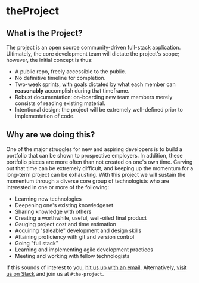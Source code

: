 # theProject
## What is the Project?
The project is an open source community-driven full-stack application.  Ultimately, the core development team will dictate the project's scope; however, the initial concept is thus:

* A public repo, freely accessible to the public.
* No definitive timeline for completion.
* Two-week sprints, with goals dictated by what each member can __reasonably__ accomplish during that timeframe.
* Robust documentation:  on-boarding new team members merely consists of reading existing material.
* Intentional design:  the project will be extremely well-defined prior to implementation of code.

## Why are we doing this?
One of the major struggles for new and aspiring developers is to build a portfolio that can be shown to prospective employers.  In addition, these portfolio pieces are more often than not created on one's own time.  Carving out that time can be extremely difficult, and keeping up the momentum for a long-term project can be exhausting.  With this project we will sustain the momentum through a diverse core group of technologists who are interested in one or more of the following:

* Learning new technologies
* Deepening one's existing knowledgeset
* Sharing knowledge with others
* Creating a worthwhile, useful, well-oiled final product
* Gauging project cost and time estimation
* Acquiring "saleable" development and design skills
* Attaining proficiency with git and version control
* Going "full stack"
* Learning and implementing agile development practices
* Meeting and working with fellow technologists

If this sounds of interest to you, [hit us up with an email](mailto:contact@slothwerks.com).  Alternatively, [visit us on Slack](https://join.slack.com/t/slothwerks-studio/shared_invite/enQtNTE2MTU0NTkwMDAzLTNkYzhlNGIwMTM2YWU2NWQ0ZWI1MmUxMDFkY2I0NGY3N2EzYmVjNjg2OTlhYmNhZjQwZTBlZDRkMzdiYzQxODQ) and join us at `#the-project`.





